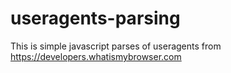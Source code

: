 # useragents-parsing
This is simple javascript parses of useragents from https://developers.whatismybrowser.com
